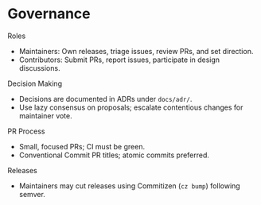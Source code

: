 # Governance

Roles

- Maintainers: Own releases, triage issues, review PRs, and set direction.
- Contributors: Submit PRs, report issues, participate in design discussions.

Decision Making

- Decisions are documented in ADRs under `docs/adr/`.
- Use lazy consensus on proposals; escalate contentious changes for maintainer vote.

PR Process

- Small, focused PRs; CI must be green.
- Conventional Commit PR titles; atomic commits preferred.

Releases

- Maintainers may cut releases using Commitizen (`cz bump`) following semver.

